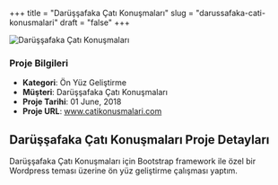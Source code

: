 +++
title = "Darüşşafaka Çatı Konuşmaları"
slug = "darussafaka-cati-konusmalari"
draft = "false"
+++


<img src="/images/portfolio/dsfcati.jpg" class="img-responsive" alt="Darüşşafaka Çatı Konuşmaları">


<div class="card-header bg-secondary p-2">
        <h3 class="card-title p-2">Proje Bilgileri</h3>
        <ul>
          <li><strong>Kategori</strong>: Ön Yüz Geliştirme</li>
          <li><strong>Müşteri</strong>: Darüşşafaka Çatı Konuşmaları</li>
          <li><strong>Proje Tarihi</strong>: 01 June, 2018</li>
          <li><strong>Proje URL</strong>: <a href="http://www.catikonusmalari.com/">www.catikonusmalari.com</a></li>
        </ul>
</div>


<div class="card-body">
     <h2 class="card-title py-2">Darüşşafaka Çatı Konuşmaları Proje Detayları</h2>
          <p>
           Darüşşafaka Çatı Konuşmaları için Bootstrap framework ile özel bir Wordpress teması üzerine ön yüz geliştirme çalışması yaptım.</p>

</div>
